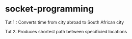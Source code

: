 # socket-programming
Tut 1 : Converts time from city abroad to South African city

Tut 2: Produces shortest path between specificied locations

